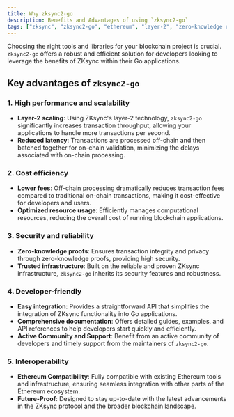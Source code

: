 ```yaml
---
title: Why zksync2-go
description: Benefits and Advantages of using `zksync2-go`
tags: ["zksync", "zksync2-go", "ethereum", "layer-2", "zero-knowledge rollups", "go library"]
---
```


Choosing the right tools and libraries for your blockchain project is crucial. `zksync2-go` offers a robust and
efficient solution for developers looking to leverage the benefits of ZKsync within their Go applications.

## Key advantages of `zksync2-go`

### 1. High performance and scalability

- **Layer-2 scaling**: Using ZKsync's layer-2 technology, `zksync2-go` significantly increases transaction
throughput, allowing your applications to handle more transactions per second.
- **Reduced latency**: Transactions are processed off-chain and then batched together for on-chain validation,
minimizing the delays associated with on-chain processing.

### 2. Cost efficiency

- **Lower fees**: Off-chain processing dramatically reduces transaction fees compared to traditional on-chain
transactions, making it cost-effective for developers and users.
- **Optimized resource usage**: Efficiently manages computational resources, reducing the overall cost of running
blockchain applications.

### 3. Security and reliability

- **Zero-knowledge proofs**: Ensures transaction integrity and privacy through zero-knowledge proofs, providing high security.
- **Trusted infrastructure**: Built on the reliable and proven ZKsync infrastructure, `zksync2-go` inherits its
security features and robustness.

### 4. Developer-friendly

- **Easy integration**: Provides a straightforward API that simplifies the integration of ZKsync functionality into Go applications.
- **Comprehensive documentation**: Offers detailed guides, examples, and API references to help developers start
quickly and efficiently.
- **Active Community and Support**: Benefit from an active community of developers and timely support from the
maintainers of `zksync2-go`.

### 5. Interoperability

- **Ethereum Compatibility**: Fully compatible with existing Ethereum tools and infrastructure, ensuring seamless
integration with other parts of the Ethereum ecosystem.
- **Future-Proof**: Designed to stay up-to-date with the latest advancements in the ZKsync protocol and the broader
blockchain landscape.
